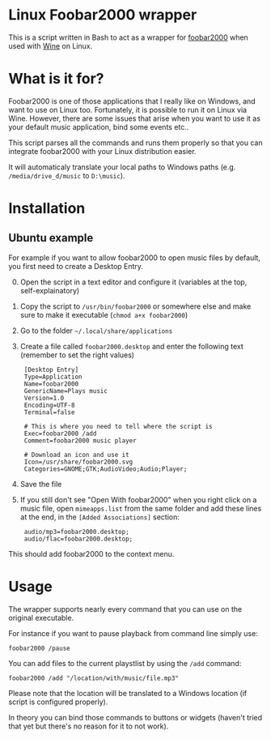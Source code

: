 Linux Foobar2000 wrapper
========================

This is a script written in Bash to act as a wrapper for [foobar2000](http://www.foobar2000.org/) when 
used with [Wine](http://www.winehq.org/) on Linux.


What is it for?
===============

Foobar2000 is one of those applications that I really like on Windows, and want to use on Linux too. 
Fortunately, it is possible to run it on Linux via Wine. However, there are some issues that arise when 
you want to use it as your default music application, bind some events etc..

This script parses all the commands and runs them properly so that you can integrate foobar2000 with your 
Linux distribution easier.

It will automaticaly translate your local paths to Windows paths (e.g. `/media/drive_d/music` to `D:\music`).


Installation
============

Ubuntu example
--------

For example if you want to allow foobar2000 to open music files by default, you first need to create a Desktop Entry.

0. Open the script in a text editor and configure it (variables at the top, self-explainatory)
1. Copy the script to `/usr/bin/foobar2000` or somewhere else and make sure to make it executable (`chmod a+x foobar2000`)
2. Go to the folder `~/.local/share/applications`
3. Create a file called `foobar2000.desktop` and enter the following text (remember to set the right values)

        [Desktop Entry]
        Type=Application
        Name=foobar2000
        GenericName=Plays music
        Version=1.0
        Encoding=UTF-8
        Terminal=false
        
        # This is where you need to tell where the script is
        Exec=foobar2000 /add
        Comment=foobar2000 music player
        
        # Download an icon and use it
        Icon=/usr/share/foobar2000.svg
        Categories=GNOME;GTK;AudioVideo;Audio;Player;
4. Save the file
5. If you still don't see "Open With foobar2000" when you right click on a music file, open `mimeapps.list` from the same 
folder and add these lines at the end, in the `[Added Associations]` section:
        
        audio/mp3=foobar2000.desktop;
        audio/flac=foobar2000.desktop;

This should add foobar2000 to the context menu.

Usage
=====
The wrapper supports nearly every command that you can use on the original executable.

For instance if you want to pause playback from command line simply use:

    foobar2000 /pause

You can add files to the current playstlist by using the `/add` command:

    foobar2000 /add "/location/with/music/file.mp3"
    
Please note that the location will be translated to a Windows location (if script is configured properly).

In theory you can bind those commands to buttons or widgets (haven't tried that yet but there's no reason for it to 
not work).
